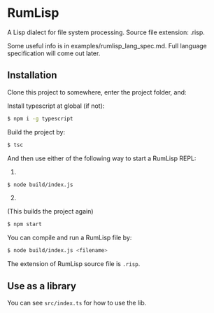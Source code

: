 # RumLisp

A Lisp dialect for file system processing. Source file extension: .risp.

Some useful info is in examples/rumlisp_lang_spec.md. Full language specification will come out later.



## Installation

Clone this project to somewhere, enter the project folder, and:



Install typescript at global (if not):

```sh
$ npm i -g typescript
```



Build the project by:

```sh
$ tsc
```



And then use either of the following way to start a RumLisp REPL:

1.

```sh
$ node build/index.js
```

2.

(This builds the project again)

```sh
$ npm start
```



You can compile and run a RumLisp file by:

```sh
$ node build/index.js <filename>
```

The extension of RumLisp source file is `.risp`.



## Use as a library

You can see `src/index.ts` for how to use the lib.
